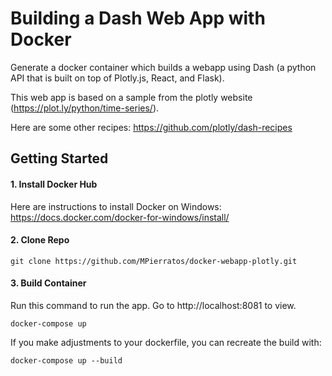 # Building a Dash Web App with Docker

Generate a docker container which builds a webapp using Dash (a python API that is built on top of Plotly.js, React, and Flask).

This web app is based on a sample from the plotly website (https://plot.ly/python/time-series/).

Here are some other recipes: https://github.com/plotly/dash-recipes

## Getting Started

#### 1. Install Docker Hub

Here are instructions to install Docker on Windows: https://docs.docker.com/docker-for-windows/install/


#### 2. Clone Repo

`git clone https://github.com/MPierratos/docker-webapp-plotly.git`

#### 3. Build Container

Run this command to run the app. Go to http://localhost:8081 to view.

`docker-compose up`

If you make adjustments to your dockerfile, you can recreate the build with:

`docker-compose up --build`
